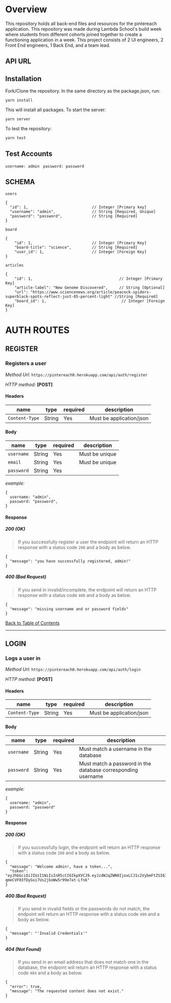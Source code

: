 # Overview
This repository holds all back-end files and resources for the pintereach application. This repository was made during Lambda School's build week where students from different cohorts joined together to create a functioning application in a week. This project consists of 2 UI engineers, 2 Front End engineers, 1 Back End, and a team lead.

## API URL

## Installation 
Fork/Clone the repository. In the same directory as the package.json, run:

```yarn install```

This will install all packages. To start the server:

```yarn server```

To test the repository:

```yarn test```

## Test Accounts

```username: admin ```
```password: password ```


## SCHEMA

`users`
```
{
  "id": 1,                            // Integer [Primary key]
  "username": "admin",                // String [Required, Unique]
  "password": "password",             // String [Required]
}
```

`board` 
```
{
    "id": 1,                          // Integer [Primary Key]
    "board-title": "science",         // String [Required]
    "user_id": 1,                     // Integer [Foreign Key]
}
```

`articles` 
```
{
    "id": 1,                                      // Integer [Primary Key]
    "article-label": "New Genome Discovered",     // String [Optional]
    "url": "https://www.sciencenews.org/article/peacock-spiders-superblack-spots-reflect-just-05-percent-light" //String [Required]
    "board_id": 1,                                 // Integer [Foreign Key]
}
```

# AUTH ROUTES

## **REGISTER**
### **Registers a user**

*Method Url:* `https://pintereach0.herokuapp.com/api/auth/register`


*HTTP method:* **[POST]**

#### Headers

| name           | type   | required | description              |
| -------------- | ------ | -------- | ------------------------ |
| `Content-Type` | String | Yes      | Must be application/json |

#### Body

| name           | type   | required | description              |
| -------------- | ------ | -------- | ------------------------ |
| `username`     | String | Yes      | Must be unique           |
| `email`        | String | Yes      | Must be unique           |
| `password`     | String | Yes      |                          |

*example:*

```
{
  username: "admin",
  password: "password",
}
```

#### Response

##### 200 (OK)
>If you successfully register a user the endpoint will return an HTTP response with a status code `200` and a body as below.
```
{ 
  "message": "you have successfully registered, admin!"
}
```
##### 400 (Bad Request)
>If you send in invalid/incomplete, the endpoint will return an HTTP response with a status code `400` and a body as below.
```
{
  "message": "missing username and or password fields"
}
```
[Back to Table of Contents](#table-of-contents)
____

## **LOGIN**
### **Logs a user in**

*Method Url:* `https://pintereach0.herokuapp.com/api/auth/login`

*HTTP method:* **[POST]**

#### Headers

| name           | type   | required | description              |
| -------------- | ------ | -------- | ------------------------ |
| `Content-Type` | String | Yes      | Must be application/json |

#### Body

| name           | type   | required | description              |
| -------------- | ------ | -------- | ------------------------ |
| `username`     | String | Yes      | Must match a username in the database |
| `password`     | String | Yes      | Must match a password in the database corresponding username |

*example:*

```
{
  username: "admin",
  password: "password"
}
```

#### Response

##### 200 (OK)
>If you successfully login, the endpoint will return an HTTP response with a status code `200` and a body as below.
```
{
  "message": "Welcome admin!, have a token...",
  "token": "eyJhbGciOiJIUzI1NiIsInR5cCI6IkpXVCJ9.eyJzdWJqZWN0IjoxLCJ1c2VybmFtZSI6ImFkbWluIiwicm9sZXMiOlsiU3R1ZGVudCJdLCJpYXQiOjE1NTgzNzQ2NjAsImV4cCI6MTU1ODQ2MTA2MH0.8wOUVO-qmeCVF03fDyGxi7Us2jboWw5r99e7at-Lfnk"
}
```
##### 400 (Bad Request)
>If you send in invalid fields or the passwords do not match, the endpoint will return an HTTP response with a status code `400` and a body as below.
```
{
  "message": "'Invalid Credentials'"
}
```
##### 404 (Not Found)
>If you send in an email address that does not match one in the database, the endpoint will return an HTTP response with a status code `404` and a body as below.
```
{
  "error": true,
  "message": "The requested content does not exist."
}
```